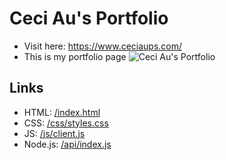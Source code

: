 # Ceci Au's Portfolio
- Visit here: https://www.ceciaups.com/
- This is my portfolio page
![Ceci Au's Portfolio](https://raw.githubusercontent.com/ceciaups/Portfolio/master/images/Portfolio.png)

## Links
- HTML: [/index.html](index.html)
- CSS: [/css/styles.css](css/styles.css)
- JS: [/js/client.js](js/client.js)
- Node.js: [/api/index.js](/api/index.js)
